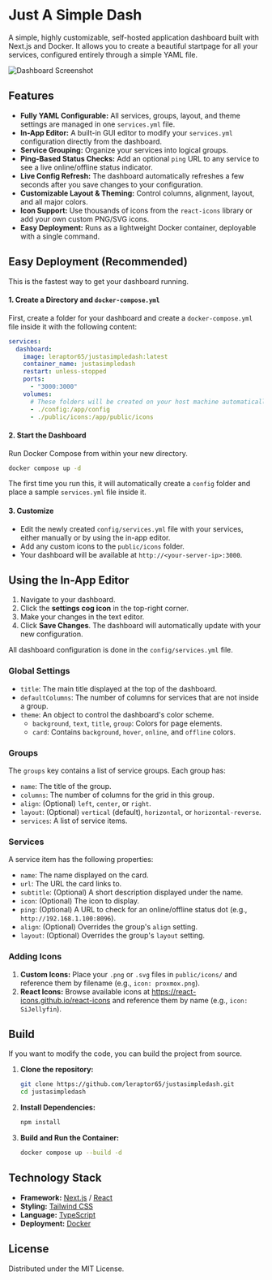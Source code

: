 # Just A Simple Dash

A simple, highly customizable, self-hosted application dashboard built with Next.js and Docker. It allows you to create a beautiful startpage for all your services, configured entirely through a simple YAML file.

![Dashboard Screenshot]([https://raw.githubusercontent.com/leraptor65/justasimpledash/main/screenshot.png](https://github.com/leraptor65/justasimpledash/blob/main/screenshot.png?raw=true))

## Features

* **Fully YAML Configurable:** All services, groups, layout, and theme settings are managed in one `services.yml` file.
* **In-App Editor:** A built-in GUI editor to modify your `services.yml` configuration directly from the dashboard.
* **Service Grouping:** Organize your services into logical groups.
* **Ping-Based Status Checks:** Add an optional `ping` URL to any service to see a live online/offline status indicator.
* **Live Config Refresh:** The dashboard automatically refreshes a few seconds after you save changes to your configuration.
* **Customizable Layout & Theming:** Control columns, alignment, layout, and all major colors.
* **Icon Support:** Use thousands of icons from the `react-icons` library or add your own custom PNG/SVG icons.
* **Easy Deployment:** Runs as a lightweight Docker container, deployable with a single command.

## Easy Deployment (Recommended)

This is the fastest way to get your dashboard running.

#### 1. Create a Directory and `docker-compose.yml`

First, create a folder for your dashboard and create a `docker-compose.yml` file inside it with the following content:

```yaml
services:
  dashboard:
    image: leraptor65/justasimpledash:latest
    container_name: justasimpledash
    restart: unless-stopped
    ports:
      - "3000:3000"
    volumes:
      # These folders will be created on your host machine automatically
      - ./config:/app/config
      - ./public/icons:/app/public/icons
````

#### 2\. Start the Dashboard

Run Docker Compose from within your new directory.

```bash
docker compose up -d
```

The first time you run this, it will automatically create a `config` folder and place a sample `services.yml` file inside it.

#### 3\. Customize

  * Edit the newly created `config/services.yml` file with your services, either manually or by using the in-app editor.
  * Add any custom icons to the `public/icons` folder.
  * Your dashboard will be available at `http://<your-server-ip>:3000`.

## Using the In-App Editor

1.  Navigate to your dashboard.
2.  Click the **settings cog icon** in the top-right corner.
3.  Make your changes in the text editor.
4.  Click **Save Changes**. The dashboard will automatically update with your new configuration.

All dashboard configuration is done in the `config/services.yml` file.

### Global Settings

  * `title`: The main title displayed at the top of the dashboard.
  * `defaultColumns`: The number of columns for services that are not inside a group.
  * `theme`: An object to control the dashboard's color scheme.
      * `background`, `text`, `title`, `group`: Colors for page elements.
      * `card`: Contains `background`, `hover`, `online`, and `offline` colors.

### Groups

The `groups` key contains a list of service groups. Each group has:

  * `name`: The title of the group.
  * `columns`: The number of columns for the grid in this group.
  * `align`: (Optional) `left`, `center`, or `right`.
  * `layout`: (Optional) `vertical` (default), `horizontal`, or `horizontal-reverse`.
  * `services`: A list of service items.

### Services

A service item has the following properties:

  * `name`: The name displayed on the card.
  * `url`: The URL the card links to.
  * `subtitle`: (Optional) A short description displayed under the name.
  * `icon`: (Optional) The icon to display.
  * `ping`: (Optional) A URL to check for an online/offline status dot (e.g., `http://192.168.1.100:8096`).
  * `align`: (Optional) Overrides the group's `align` setting.
  * `layout`: (Optional) Overrides the group's `layout` setting.

### Adding Icons

1.  **Custom Icons:** Place your `.png` or `.svg` files in `public/icons/` and reference them by filename (e.g., `icon: proxmox.png`).
2.  **React Icons:** Browse available icons at https://react-icons.github.io/react-icons and reference them by name (e.g., `icon: SiJellyfin`).


## Build
If you want to modify the code, you can build the project from source.

1.  **Clone the repository:**

    ```bash
    git clone https://github.com/leraptor65/justasimpledash.git
    cd justasimpledash
    ```

2.  **Install Dependencies:**

    ```bash
    npm install
    ```

3.  **Build and Run the Container:**

    ```bash
    docker compose up --build -d
    ```


## Technology Stack

  * **Framework:** [Next.js](https://nextjs.org/) / [React](https://react.dev/)
  * **Styling:** [Tailwind CSS](https://tailwindcss.com/)
  * **Language:** [TypeScript](https://www.typescriptlang.org/)
  * **Deployment:** [Docker](https://www.docker.com/)

## License

Distributed under the MIT License.

```
```
